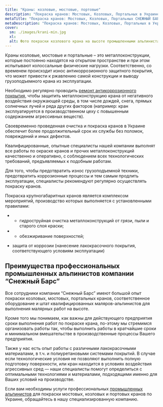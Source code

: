 ```yaml
---
title: "Краны: козловые, мостовые, портовые"
description: "Покраска кранов: Мостовых, Козловых, Портальных в Украине"
metaTitle: "Покраска кранов: Мостовых, Козловых, Портальных СНЕЖНЫЙ БАРС"
metaDescription: "Покраска кранов: Мостовых, Козловых, Портальных в Украине ☎ +38 (096) 555-30-92 от компании Снежный Барс"
cover:
  sm: ./images/krani-min.jpg
  xl: 
  alt: Фото покраски козлового крана на высоте промышленными альпинистами компании "Снежный Барс"
---
```

Краны козловые, мостовые и портальные – это металлоконструкции, которые постоянно находятся на открытом пространстве и при этом испытывают колоссальные физические нагрузки. Соответственно, со временем происходит износ антикоррозионного защитного покрытия, что может привести к ржавлению самой конструкции и выводу грузоподъемного крана из эксплуатации.

Необходимо регулярно проводить [ремонт антикоррозионного покрытия](/pokraska-metalla), чтобы защитить металлоконструкцию крана от негативного воздействия окружающей среды, в том числе дождей, снега, прямых солнечных лучей и ряда других факторов (например: кран эксплуатируется в производственном цеху с повышенным содержанием агрессивных веществ).

Своевременно проведенная очистка и покраска кранов в Украине обеспечит более продолжительный срок их службы без поломок, повреждений и иных дефектов.

Квалифицированные, опытные специалисты нашей компании выполнят все работы по окраске кранов и прочих металлоконструкций качественно и оперативно, с соблюдением всех технологических требований, предъявляемых к подобным работам.

Для того, чтобы предотвратить износ грузоподъемной техники, предотвратить коррозионные процессы и тем самым продлить эксплуатации, специалисты рекомендуют регулярно осуществлять покраску кранов.

Покраска крупногабаритных кранов является комплексом мероприятий, производство которых выполняется с установленными правилами:

* * гидроструйная очистка металлоконструкций от грязи, пыли и старого слоя краски;

* * обезжиривание поверхностей;

* защита от коррозии (нанесение лакокрасочного покрытия, соответствующего условиям эксплуатации)

## Преимущества профессиональных промышленных альпинистов компании “Снежный Барс”

Все сотрудники компании “Снежный Барс” имеют большой опыт покраски козловых, мостовых, портальных кранов, соответственное оборудование и штат квалифицированных маляров-альпинистов для выполнения малярных работ на высоте.

Кроме того мы понимаем, как важны для действующего предприятия сроки выполнения работ по покраске крана, по-этому мы стремимся организовать работы так, чтобы выполнить работы в кратчайшие сроки и минимальном вмешательстве в производственные процессы Вашего предприятия.

Также у нас есть опыт работы с различными лакокрасочными материалами, в т.ч. и полиуретановыми системами покрытий. В случае если технологические условия не позволяют выполнить полную подготовку поверхности, или кран находится в условиях воздействия агрессивных сред — наши специалисты помогут определиться с оптимальными технологиями и материалами, подходящими именно для Ваших условий на производстве.

Если вам необходимы услуги профессиональных [промышленных альпинистов](/) для покраски мостовых, козловых и портовых кранов по Украине, обращайтесь в нашу специализированную компанию.
